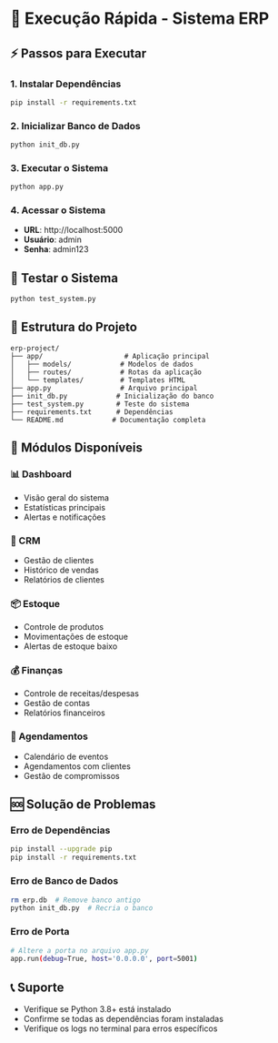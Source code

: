 # 🚀 Execução Rápida - Sistema ERP

## ⚡ Passos para Executar

### 1. Instalar Dependências
```bash
pip install -r requirements.txt
```

### 2. Inicializar Banco de Dados
```bash
python init_db.py
```

### 3. Executar o Sistema
```bash
python app.py
```

### 4. Acessar o Sistema
- **URL**: http://localhost:5000
- **Usuário**: admin
- **Senha**: admin123

## 🧪 Testar o Sistema
```bash
python test_system.py
```

## 📁 Estrutura do Projeto
```
erp-project/
├── app/                    # Aplicação principal
│   ├── models/            # Modelos de dados
│   ├── routes/            # Rotas da aplicação
│   └── templates/         # Templates HTML
├── app.py                 # Arquivo principal
├── init_db.py            # Inicialização do banco
├── test_system.py        # Teste do sistema
├── requirements.txt      # Dependências
└── README.md            # Documentação completa
```

## 🔧 Módulos Disponíveis

### 📊 Dashboard
- Visão geral do sistema
- Estatísticas principais
- Alertas e notificações

### 👥 CRM
- Gestão de clientes
- Histórico de vendas
- Relatórios de clientes

### 📦 Estoque
- Controle de produtos
- Movimentações de estoque
- Alertas de estoque baixo

### 💰 Finanças
- Controle de receitas/despesas
- Gestão de contas
- Relatórios financeiros

### 📅 Agendamentos
- Calendário de eventos
- Agendamentos com clientes
- Gestão de compromissos

## 🆘 Solução de Problemas

### Erro de Dependências
```bash
pip install --upgrade pip
pip install -r requirements.txt
```

### Erro de Banco de Dados
```bash
rm erp.db  # Remove banco antigo
python init_db.py  # Recria o banco
```

### Erro de Porta
```bash
# Altere a porta no arquivo app.py
app.run(debug=True, host='0.0.0.0', port=5001)
```

## 📞 Suporte
- Verifique se Python 3.8+ está instalado
- Confirme se todas as dependências foram instaladas
- Verifique os logs no terminal para erros específicos


